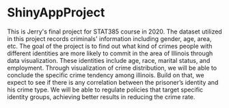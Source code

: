 # ShinyAppProject
This is Jerry's final project for STAT385 course in 2020. The dataset utilized in this project records criminals' information including gender, age, area, etc. The goal of the project is to find out what kind of crimes people with different identities are more likely to commit in the area of Illinois through data visualization. These identities include age, race, marital status, and employment.
Through visualization of crime distribution, we will be able to conclude the specific crime tendency among illinois. Build on that, we expect to see if there is any correlation between the prisoner’s identity and his crime type. We will be able to regulate policies that target specific identity groups, achieving better results in reducing the crime rate. 
